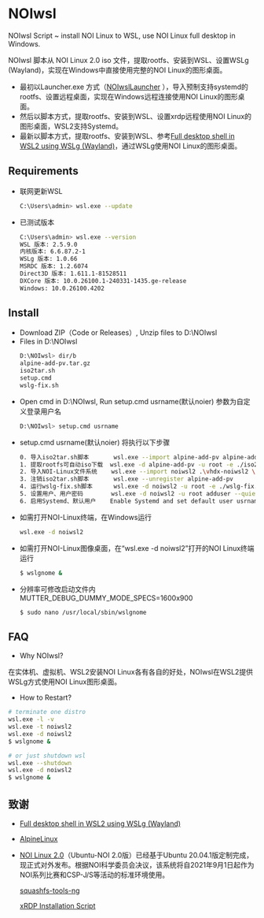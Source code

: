 # NOIwsl

NOIwsl Script ~ install NOI Linux to WSL, use NOI Linux full desktop in Windows.

NOIwsl 脚本从 NOI Linux 2.0 iso 文件，提取rootfs、安装到WSL、设置WSLg (Wayland)，实现在Windows中直接使用完整的NOI Linux的图形桌面。

* 最初以Launcher.exe 方式（[NOIwslLauncher](https://github.com/wideyu/noiwslLauncher) ），导入预制支持systemd的rootfs、设置远程桌面，实现在Windows远程连接使用NOI Linux的图形桌面。
* 然后以脚本方式，提取rootfs、安装到WSL、设置xrdp远程使用NOI Linux的图形桌面，WSL2支持Systemd。
* 最新以脚本方式，提取rootfs、安装到WSL、参考[Full desktop shell in WSL2 using WSLg (Wayland)](https://gist.github.com/tdcosta100/7def60bccc8ae32cf9cacb41064b1c0f)，通过WSLg使用NOI Linux的图形桌面。

## Requirements
* 联网更新WSL
  ```bash
  C:\Users\admin> wsl.exe --update
  ```
* 已测试版本
  ```bash
  C:\Users\admin> wsl.exe --version
  WSL 版本: 2.5.9.0
  内核版本: 6.6.87.2-1
  WSLg 版本: 1.0.66
  MSRDC 版本: 1.2.6074
  Direct3D 版本: 1.611.1-81528511
  DXCore 版本: 10.0.26100.1-240331-1435.ge-release
  Windows: 10.0.26100.4202
  ```

## Install
* Download ZIP（Code or Releases）, Unzip files to D:\NOIwsl
* Files in D:\NOIwsl
  ```bash
  D:\NOIwsl> dir/b
  alpine-add-pv.tar.gz
  iso2tar.sh
  setup.cmd
  wslg-fix.sh
  ```
* Open cmd in D:\NOIwsl, Run setup.cmd usrname(默认noier) 参数为自定义登录用户名
  ```bash
  D:\NOIwsl> setup.cmd usrname
  ```
* setup.cmd usrname(默认noier) 将执行以下步骤
  ```bash
  0. 导入iso2tar.sh脚本       wsl.exe --import alpine-add-pv alpine-add-pv alpine-add-pv.tar.gz --version 2
  1. 提取rootfs可自动iso下载  wsl.exe -d alpine-add-pv -u root -e ./iso2tar.sh ubuntu-noi-v2.0.iso /casper/filesystem.squashfs /root/rootfs.tar
  2. 导入NOI-Linux文件系统    wsl.exe --import noiwsl2 .\vhdx-noiwsl2 \\wsl.localhost\alpine-add-pv/root/rootfs.tar --version 2
  3. 注销iso2tar.sh脚本       wsl.exe --unregister alpine-add-pv
  4. 运行wslg-fix.sh脚本      wsl.exe -d noiwsl2 -u root -e ./wslg-fix.sh 
  5. 设置用户、用户密码        wsl.exe -d noiwsl2 -u root adduser --quiet --gecos '' usrname 
  6. 启用Systemd、默认用户    Enable Systemd and set default user usrname 
  ```
* 如需打开NOI-Linux终端，在Windows运行
  ```bash
  wsl.exe -d noiwsl2
  ```
* 如需打开NOI-Linux图像桌面，在“wsl.exe -d noiwsl2”打开的NOI Linux终端运行
  ```bash
  $ wslgnome &
  ```
* 分辨率可修改启动文件内 MUTTER_DEBUG_DUMMY_MODE_SPECS=1600x900
  ```bash
  $ sudo nano /usr/local/sbin/wslgnome
  ```
## FAQ
* Why NOIwsl?

在实体机、虚拟机、WSL2安装NOI Linux各有各自的好处，NOIwsl在WSL2提供WSLg方式使用NOI Linux图形桌面。

* How to Restart? 
```bash
# terminate one distro
wsl.exe -l -v
wsl.exe -t noiwsl2
wsl.exe -d noiwsl2
$ wslgnome &

# or just shutdown wsl
wsl.exe --shutdown
wsl.exe -d noiwsl2
$ wslgnome &
```

## 致谢
* [Full desktop shell in WSL2 using WSLg (Wayland)](https://gist.github.com/tdcosta100/7def60bccc8ae32cf9cacb41064b1c0f)
* [AlpineLinux](https://alpinelinux.org)
* [NOI Linux 2.0](https://www.noi.cn/gynoi/jsgz/2021-07-16/732450.shtml)（Ubuntu-NOI 2.0版）已经基于Ubuntu 20.04.1版定制完成，现正式对外发布。根据NOI科学委员会决议，该系统将自2021年9月1日起作为NOI系列比赛和CSP-J/S等活动的标准环境使用。

  [squashfs-tools-ng](https://github.com/AgentD/squashfs-tools-ng)
  
  [xRDP Installation Script](https://c-nergy.be)
